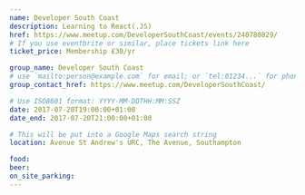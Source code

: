```yaml
---
name: Developer South Coast
description: Learning to React(.JS)
href: https://www.meetup.com/DeveloperSouthCoast/events/240780829/
# If you use eventbrite or similar, place tickets link here
ticket_price: Membership £30/yr

group_name: Developer South Coast
# use `mailto:person@example.com` for email; or `tel:01234...` for phone, or `http://...` for web
group_contact_href: https://www.meetup.com/DeveloperSouthCoast/

# Use ISO8601 format: YYYY-MM-DDTHH:MM:SSZ
date: 2017-07-20T19:00:00+01:00
date_end: 2017-07-20T21:00:00+01:00

# This will be put into a Google Maps search string
location: Avenue St Andrew's URC, The Avenue, Southampton

food: 
beer: 
on_site_parking: 
---
```

